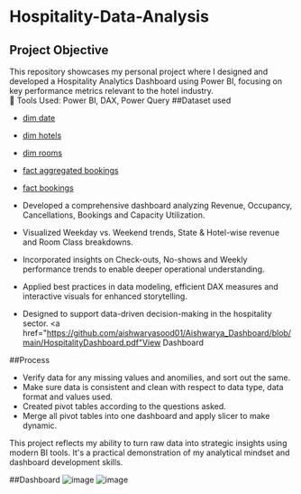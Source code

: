 # Hospitality-Data-Analysis
## Project Objective
This repository showcases my personal project where I designed and developed a Hospitality Analytics Dashboard using Power BI, focusing on key performance metrics relevant to the hotel industry.  
🔹 Tools Used: Power BI, DAX, Power Query
##Dataset used
- <a href="https://github.com/aishwaryasood01/Aishwarya_Dashboard/blob/main/dim_date.csv">dim date</a>
- <a href="https://github.com/aishwaryasood01/Aishwarya_Dashboard/blob/main/dim_hotels.csv">dim hotels</a>
- <a href="https://github.com/aishwaryasood01/Aishwarya_Dashboard/blob/main/dim_rooms.csv">dim rooms</a>
- <a href="https://github.com/aishwaryasood01/Aishwarya_Dashboard/blob/main/fact_aggregated_bookings.csv">fact aggregated bookings</a>
- <a href="https://github.com/aishwaryasood01/Aishwarya_Dashboard/blob/main/fact_bookings.csv">fact bookings</a>

- Developed a comprehensive dashboard analyzing Revenue, Occupancy, Cancellations, Bookings and Capacity Utilization.
- Visualized Weekday vs. Weekend trends, State & Hotel-wise revenue and Room Class breakdowns.
- Incorporated insights on Check-outs, No-shows and Weekly performance trends to enable deeper operational understanding.
- Applied best practices in data modeling, efficient DAX measures and interactive visuals for enhanced storytelling.
- Designed to support data-driven decision-making in the hospitality sector.
<a href="https://github.com/aishwaryasood01/Aishwarya_Dashboard/blob/main/HospitalityDashboard.pdf"View Dashboard</a>

##Process
- Verify data for any missing values and anomilies, and sort out the same.
- Make sure data is consistent and clean with respect to data type, data format and values used.
- Created pivot tables according to the questions asked.
- Merge all pivot tables into one dashboard and apply slicer to make dynamic.

This project reflects my ability to turn raw data into strategic insights using modern BI tools. It's a practical demonstration of my analytical mindset and dashboard development skills.

##Dashboard
![image](https://github.com/user-attachments/assets/c231909d-4ad6-4d01-9d97-7106bcf2955d)
![image](https://github.com/user-attachments/assets/e9cdaa45-15bf-49da-9506-3624e33ceecc)


